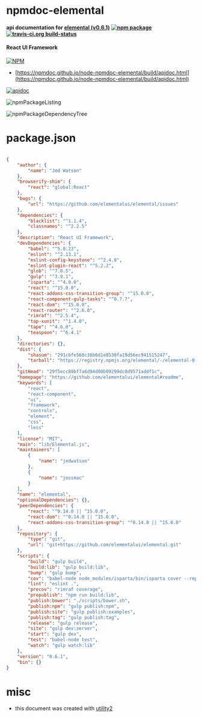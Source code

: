 # npmdoc-elemental

#### api documentation for  [elemental (v0.6.1)](https://github.com/elementalui/elemental#readme)  [![npm package](https://img.shields.io/npm/v/npmdoc-elemental.svg?style=flat-square)](https://www.npmjs.org/package/npmdoc-elemental) [![travis-ci.org build-status](https://api.travis-ci.org/npmdoc/node-npmdoc-elemental.svg)](https://travis-ci.org/npmdoc/node-npmdoc-elemental)

#### React UI Framework

[![NPM](https://nodei.co/npm/elemental.png?downloads=true&downloadRank=true&stars=true)](https://www.npmjs.com/package/elemental)

- [https://npmdoc.github.io/node-npmdoc-elemental/build/apidoc.html](https://npmdoc.github.io/node-npmdoc-elemental/build/apidoc.html)

[![apidoc](https://npmdoc.github.io/node-npmdoc-elemental/build/screenCapture.buildCi.browser.%252Ftmp%252Fbuild%252Fapidoc.html.png)](https://npmdoc.github.io/node-npmdoc-elemental/build/apidoc.html)

![npmPackageListing](https://npmdoc.github.io/node-npmdoc-elemental/build/screenCapture.npmPackageListing.svg)

![npmPackageDependencyTree](https://npmdoc.github.io/node-npmdoc-elemental/build/screenCapture.npmPackageDependencyTree.svg)



# package.json

```json

{
    "author": {
        "name": "Jed Watson"
    },
    "browserify-shim": {
        "react": "global:React"
    },
    "bugs": {
        "url": "https://github.com/elementalui/elemental/issues"
    },
    "dependencies": {
        "blacklist": "^1.1.4",
        "classnames": "^2.2.5"
    },
    "description": "React UI Framework",
    "devDependencies": {
        "babel": "^5.8.23",
        "eslint": "^2.13.1",
        "eslint-config-keystone": "^2.4.0",
        "eslint-plugin-react": "^5.2.2",
        "glob": "^7.0.5",
        "gulp": "^3.9.1",
        "isparta": "^4.0.0",
        "react": "^15.0.0",
        "react-addons-css-transition-group": "^15.0.0",
        "react-component-gulp-tasks": "^0.7.7",
        "react-dom": "^15.0.0",
        "react-router": "^2.6.0",
        "rimraf": "^2.5.4",
        "tap-xunit": "^1.4.0",
        "tape": "^4.6.0",
        "teaspoon": "^6.4.1"
    },
    "directories": {},
    "dist": {
        "shasum": "291c6fe560c36b6d1e8538fa19d56ec941515247",
        "tarball": "https://registry.npmjs.org/elemental/-/elemental-0.6.1.tgz"
    },
    "gitHead": "29f5ecc89bf7a6d94d00b09299dc0d9571addf1c",
    "homepage": "https://github.com/elementalui/elemental#readme",
    "keywords": [
        "react",
        "react-component",
        "ui",
        "framework",
        "controls",
        "element",
        "css",
        "less"
    ],
    "license": "MIT",
    "main": "lib/Elemental.js",
    "maintainers": [
        {
            "name": "jedwatson"
        },
        {
            "name": "jossmac"
        }
    ],
    "name": "elemental",
    "optionalDependencies": {},
    "peerDependencies": {
        "react": "^0.14.0 || ^15.0.0",
        "react-dom": "^0.14.0 || ^15.0.0",
        "react-addons-css-transition-group": "^0.14.0 || ^15.0.0"
    },
    "repository": {
        "type": "git",
        "url": "git+https://github.com/elementalui/elemental.git"
    },
    "scripts": {
        "build": "gulp build",
        "build:lib": "gulp build:lib",
        "bump": "gulp bump",
        "cov": "babel-node node_modules/isparta/bin/isparta cover --report text --report html test",
        "lint": "eslint .",
        "precov": "rimraf coverage",
        "prepublish": "npm run build:lib",
        "publish:bower": "./scripts/bower.sh",
        "publish:npm": "gulp publish:npm",
        "publish:site": "gulp publish:examples",
        "publish:tag": "gulp publish:tag",
        "release": "gulp release",
        "site": "gulp dev:server",
        "start": "gulp dev",
        "test": "babel-node test",
        "watch": "gulp watch:lib"
    },
    "version": "0.6.1",
    "bin": {}
}
```



# misc
- this document was created with [utility2](https://github.com/kaizhu256/node-utility2)

